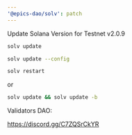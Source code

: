 ```yaml
---
'@epics-dao/solv': patch
---
```


Update Solana Version for Testnet v2.0.9

```bash
solv update
```

```bash
solv update --config
```

```bash
solv restart
```

or

```bash
solv update && solv update -b
```

Validators DAO:

https://discord.gg/C7ZQSrCkYR
